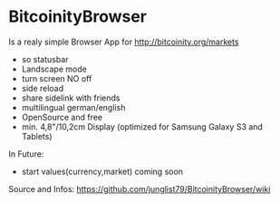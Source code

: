 BitcoinityBrowser
==============

Is a realy simple Browser App for http://bitcoinity.org/markets

* so statusbar 
* Landscape mode
* turn screen NO off
* side reload
* share sidelink with friends
* multilingual german/english
* OpenSource and free
* min. 4,8"/10,2cm Display (optimized for Samsung Galaxy S3 and Tablets)

In Future:
   * start values(currency,market) coming soon

Source and Infos:
https://github.com/junglist79/BitcoinityBrowser/wiki
